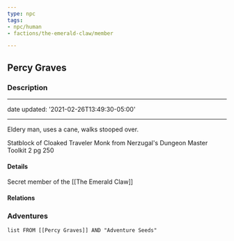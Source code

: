 ```yaml
---
type: npc
tags:
- npc/human
- factions/the-emerald-claw/member

---
```


## Percy Graves

### Description

---
date updated: '2021-02-26T13:49:30-05:00'

---

Eldery man, uses a cane, walks stooped over.



Statblock of Cloaked Traveler Monk from Nerzugal's Dungeon Master Toolkit 2 pg 250


#### Details
Secret member of the [[The Emerald Claw]]
#### Relations


### Adventures
```dataview
list FROM [[Percy Graves]] AND "Adventure Seeds"
```
